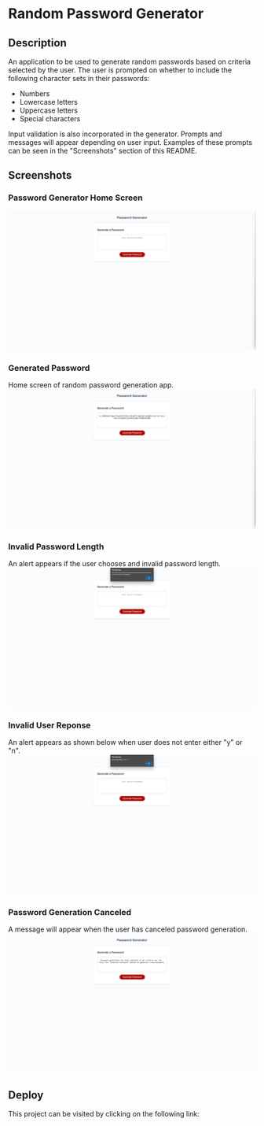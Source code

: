 # Random Password Generator

## Description
An application to be used to generate random passwords based on criteria selected by the user. The user is prompted on whether to include the following character sets in their passwords:
* Numbers
* Lowercase letters
* Uppercase letters
* Special characters

Input validation is also incorporated in the generator. Prompts and messages will appear depending on user input. Examples of these prompts can be seen in the "Screenshots" section of this README.


## Screenshots

### Password Generator Home Screen
![Password Generator Home](./assets/images/password-generation-home.png)

### Generated Password
Home screen of random password generation app.
![Password Generation Complete](./assets/images/generated-password.png)

### Invalid Password Length
An alert appears if the user chooses and invalid password length.
![Invalid Password Length Alert](./assets/images/invalid-password-length.png)

### Invalid User Reponse
An alert appears as shown below when user does not enter either "y" or "n".
![Invalid User Reponse Alert](./assets/images/invalid-answer.png)

### Password Generation Canceled
A message will appear when the user has canceled password generation.
![User Canceled Password Generation](./assets/images/password-generation-canceled.png)

## Deploy
This project can be visited by clicking on the following link:


